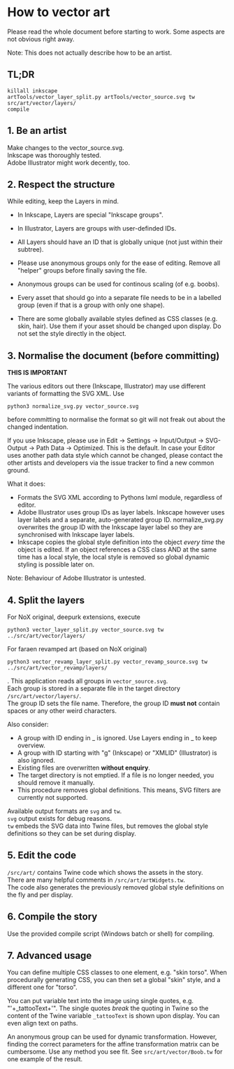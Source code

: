 # How to vector art

Please read the whole document before starting to work.
Some aspects are not obvious right away.

Note: This does not actually describe how to be an artist.

## TL;DR

    killall inkscape
    artTools/vector_layer_split.py artTools/vector_source.svg tw src/art/vector/layers/
    compile

## 1. Be an artist

Make changes to the vector_source.svg.  
Inkscape was thoroughly tested.  
Adobe Illustrator might work decently, too.  

## 2. Respect the structure

While editing, keep the Layers in mind. 

* In Inkscape, Layers are special "Inkscape groups". 
* In Illustrator, Layers are groups with user-definded IDs.
* All Layers should have an ID that is globally unique
  (not just within their subtree).

* Please use anonymous groups only for the ease of editing. Remove all "helper" groups before finally saving the file.
* Anonymous groups can be used for continous scaling (of e.g. boobs).

* Every asset that should go into a separate file needs to be in a labelled group 
  (even if that is a group with only one shape).
* There are some globally available styles defined as CSS classes (e.g. skin, hair).
  Use them if your asset should be changed upon display. 
  Do not set the style directly in the object.

## 3. Normalise the document (before committing)

**THIS IS IMPORTANT**

The various editors out there (Inkscape, Illustrator) may use different variants of formatting the SVG XML.
Use

    python3 normalize_svg.py vector_source.svg

before committing to normalise the format so git will not freak out about the changed indentation.

If you use Inkscape, please use in Edit → Settings → Input/Output → SVG-Output → Path Data → Optimized. This is the default.
In case your Editor uses another path data style which cannot be changed, please contact the other artists and developers via the issue tracker to find a new common ground.

What it does:
* Formats the SVG XML according to Pythons lxml module, regardless of editor.
* Adobe Illustrator uses group IDs as layer labels. 
  Inkscape however uses layer labels and a separate, auto-generated group ID.
  normalize_svg.py overwrites the group ID with the Inkscape layer label 
  so they are synchronised with Inkscape layer labels.
* Inkscape copies the global style definition into the object *every time*
  the object is edited. If an object references a CSS class AND at the same time 
  has a local style, the local style is removed 
  so global dynamic styling is possible later on.

Note: Behaviour of Adobe Illustrator is untested.

## 4. Split the layers

For NoX original, deepurk extensions, execute

    python3 vector_layer_split.py vector_source.svg tw ../src/art/vector/layers/

For faraen revamped art (based on NoX original)

	python3 vector_revamp_layer_split.py vector_revamp_source.svg tw ../src/art/vector_revamp/layers/

. This application reads all groups in `vector_source.svg`.  
Each group is stored in a separate file in the target directory `/src/art/vector/layers/`.  
The group ID sets the file name. Therefore, the group ID **must not** contain spaces or any other weird characters.

Also consider:
* A group with ID ending in _ is ignored. Use Layers ending in _ to keep overview.
* A group with ID starting with "g" (Inkscape) or "XMLID" (Illustrator) is also ignored.
* Existing files are overwritten **without enquiry**.
* The target directory is not emptied. If a file is no longer needed, you should remove it manually.
* This procedure removes global definitions. This means, SVG filters are currently not supported.

Available output formats are `svg` and `tw`.  
`svg` output exists for debug reasons.  
`tw` embeds the SVG data into Twine files, but removes the global style definitions so they can be set during display.

## 5. Edit the code

`/src/art/` contains Twine code which shows the assets in the story.  
There are many helpful comments in `/src/art/artWidgets.tw`.  
The code also generates the previously removed global style definitions on the fly and per display.

## 6. Compile the story

Use the provided compile script (Windows batch or shell) for compiling.

## 7. Advanced usage

You can define multiple CSS classes to one element, e.g. "skin torso". When procedurally generating CSS, you can then set a global "skin" style, and a different one for "torso".

You can put variable text into the image using single quotes, e.g. "'+_tattooText+'". The single quotes *break* the quoting in Twine so the content of the Twine variable `_tattooText` is shown upon display. You can even align text on paths.

An anonymous group can be used for dynamic transformation. However, finding the correct parameters for the affine transformation matrix can be cumbersome. Use any method you see fit. See `src/art/vector/Boob.tw` for one example of the result.
